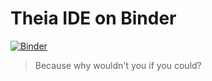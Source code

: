 # Theia IDE on Binder

[![Binder](https://mybinder.org/badge_logo.svg)](https://mybinder.org/v2/gh/yuvipanda/theia-binder/master?urlpath=%2Ftheia)

> Because why wouldn't you if you could?

